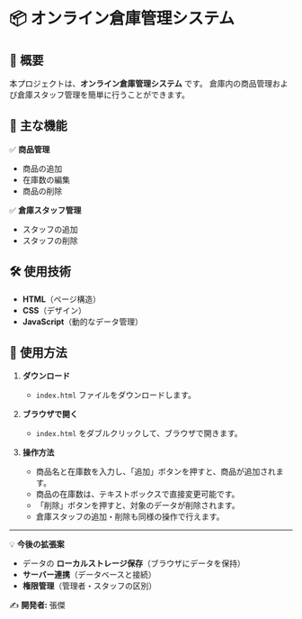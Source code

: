 # 📦 オンライン倉庫管理システム

## 📖 概要
本プロジェクトは、**オンライン倉庫管理システム** です。
倉庫内の商品管理および倉庫スタッフ管理を簡単に行うことができます。

## 🎯 主な機能
✅ **商品管理**
- 商品の追加
- 在庫数の編集
- 商品の削除

✅ **倉庫スタッフ管理**
- スタッフの追加
- スタッフの削除

## 🛠 使用技術
- **HTML**（ページ構造）
- **CSS**（デザイン）
- **JavaScript**（動的なデータ管理）

## 🚀 使用方法
1. **ダウンロード**
   - `index.html` ファイルをダウンロードします。

2. **ブラウザで開く**
   - `index.html` をダブルクリックして、ブラウザで開きます。

3. **操作方法**
   - 商品名と在庫数を入力し、「追加」ボタンを押すと、商品が追加されます。
   - 商品の在庫数は、テキストボックスで直接変更可能です。
   - 「削除」ボタンを押すと、対象のデータが削除されます。
   - 倉庫スタッフの追加・削除も同様の操作で行えます。

---

💡 **今後の拡張案**
- データの **ローカルストレージ保存**（ブラウザにデータを保持）
- **サーバー連携**（データベースと接続）
- **権限管理**（管理者・スタッフの区別）

✍️ **開発者:** 張傑

